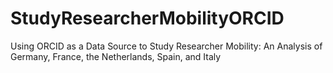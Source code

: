 # StudyResearcherMobilityORCID
Using ORCID as a Data Source to Study Researcher Mobility: An Analysis of Germany, France, the Netherlands, Spain, and Italy
